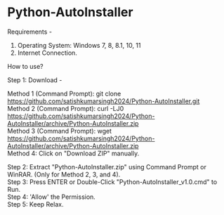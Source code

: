 # Python-AutoInstaller

Requirements -
1. Operating System: Windows 7, 8, 8.1, 10, 11
2. Internet Connection.

How to use?

Step 1: Download -

Method 1 (Command Prompt): git clone https://github.com/satishkumarsingh2024/Python-AutoInstaller.git    
Method 2 (Command Prompt): curl -LJ0 https://github.com/satishkumarsingh2024/Python-AutoInstaller/archive/Python-AutoInstaller.zip    
Method 3 (Command Prompt): wget https://github.com/satishkumarsingh2024/Python-AutoInstaller/archive/Python-AutoInstaller.zip    
Method 4: Click on "Download ZIP" manually.    

Step 2: Extract "Python-AutoInstaller.zip" using Command Prompt or WinRAR. (Only for Method 2, 3, and 4).    
Step 3: Press ENTER or Double-Click "Python-AutoInstaller_v1.0.cmd" to Run.    
Step 4: 'Allow' the Permission.    
Step 5: Keep Relax.    
